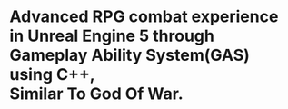 # Advanced RPG combat experience in Unreal Engine 5 through Gameplay Ability System(GAS) using C++,  <br/> Similar To God Of War.

